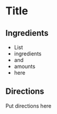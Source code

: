 # Title

## Ingredients
+ List
+ ingredients
+ and
+ amounts
+ here

## Directions
Put directions here
